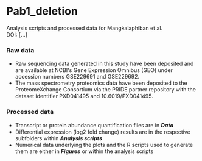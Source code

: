 # Pab1_deletion
Analysis scripts and processed data for Mangkalaphiban et al.<br/>
DOI: [...]

### Raw data
* Raw sequencing data generated in this study have been deposited and are available at NCBI's Gene Expression Omnibus (GEO) under accession numbers GSE229691 and GSE229692.
* The mass spectrometry proteomics data have been deposited to the ProteomeXchange Consortium via the PRIDE partner repository with the dataset identifier PXD041495 and 10.6019/PXD041495.

### Processed data
* Transcript or protein abundance quantification files are in _**Data**_
* Differential expression (log2 fold change) results are in the respective subfolders within _**Analysis scripts**_
* Numerical data underlying the plots and the R scripts used to generate them are either in _**Figures**_ or within the analysis scripts
